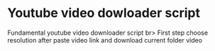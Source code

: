 # Youtube video dowloader script
Fundamental youtube video downloader script br>
 First step choose resolution
 after paste video link and download current  folder video


